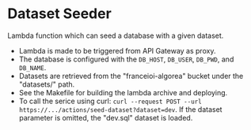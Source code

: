# Dataset Seeder

Lambda function which can seed a database with a given dataset.

* Lambda is made to be triggered from API Gateway as proxy.
* The database is configured with the `DB_HOST`, `DB_USER`, `DB_PWD`, and `DB_NAME`.
* Datasets are retrieved from the "franceioi-algorea" bucket under the "datasets/" path.
* See the Makefile for building the lambda archive and deploying.
* To call the serice using curl: `curl --request POST --url https://.../actions/seed-dataset?dataset=dev`. If the dataset parameter is omitted, the "dev.sql" dataset is loaded.
